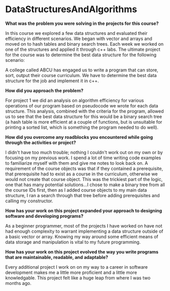 # DataStructuresAndAlgorithms

**What was the problem you were solving in the projects for this course?**

In this course we explored a few data structures and evaluated their efficiency in different scenarios. We began with vector and arrays and moved on to hash tables and binary search trees. Each week we worked on one of the structures and applied it through c++ labs. The ultimate project for the course was to determine the best data structure for the following scenario:

A college called ABCU has engaged us to write a program that can store, sort, output their course curriculum. We have to determine the best data structure for the job and implement it in c++.

**How did you approach the problem?**

For project 1 we did an analysis on algorithm efficiency for various operations of our program based on pseudocode we wrote for each data structure. This analysis, combined with the criteria for the program, allowed us to see that the best data structure for this would be a binary search tree (a hash table is more efficient at a couple of functions, but is unsuitable for printing a sorted list, which is something the program needed to do well).

**How did you overcome any roadblocks you encountered while going through the activities or project?**

I didn't have too much trouble; nothing I couldn't work out on my own or by focusing on my previous work. I spend a lot of time writing code examples to familiarize myself with them and give me notes to look back on. A requirement of the course objects was that if they contained a prerequisite, that prerequisite had to exist as a course in the curriculum, otherwise we would not create that course object. This was the trickiest part of the logic, one that has many potential solutions...I chose to make a binary tree from all the course IDs first, then as I added course objects to my main data structure, I ran a search through that tree before adding prerequisites and calling my constructor.

**How has your work on this project expanded your approach to designing software and developing programs?**

As a beginner programmer, most of the projects I have worked on have not had enough complexity to warrant implementing a data structure outside of a basic vector or array. Knowing my way around some efficient means of data storage and manipulation is vital to my future programming.

**How has your work on this project evolved the way you write programs that are maintainable, readable, and adaptable?**

Every additional project I work on on my way to a career in software development makes me a little more proficient and a little more knowledgable. This project felt like a huge leap from where I was two months ago.
